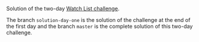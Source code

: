 Solution of the two-day [Watch List challenge](https://github.com/lewagon/fullstack-challenges/blob/master/05-Rails/04-Rails-mister-cocktail/02-Watch-List/README.md).

The branch `solution-day-one` is the solution of the challenge at the end of the first day and the branch `master` is the complete solution of this two-day challenge. 
